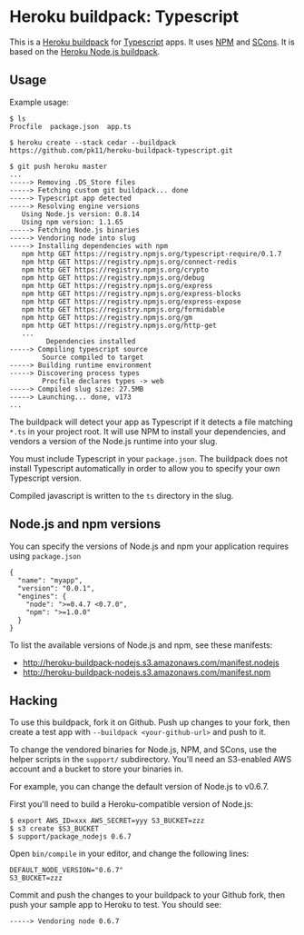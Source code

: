 Heroku buildpack: Typescript
==============================

This is a [Heroku buildpack](http://devcenter.heroku.com/articles/buildpacks) for [Typescript](http://www.typescriptlang.org/) apps. It uses [NPM](http://npmjs.org/) and [SCons](http://www.scons.org/). It is based on the [Heroku Node.js buildpack](https://github.com/heroku/heroku-buildpack-nodejs).

Usage
-----

Example usage:

    $ ls
    Procfile  package.json  app.ts

    $ heroku create --stack cedar --buildpack https://github.com/pk11/heroku-buildpack-typescript.git

    $ git push heroku master
    ...
    -----> Removing .DS_Store files
    -----> Fetching custom git buildpack... done
    -----> Typescript app detected
    -----> Resolving engine versions
       Using Node.js version: 0.8.14
       Using npm version: 1.1.65
    -----> Fetching Node.js binaries
    -----> Vendoring node into slug
    -----> Installing dependencies with npm
       npm http GET https://registry.npmjs.org/typescript-require/0.1.7
       npm http GET https://registry.npmjs.org/connect-redis
       npm http GET https://registry.npmjs.org/crypto
       npm http GET https://registry.npmjs.org/debug
       npm http GET https://registry.npmjs.org/express
       npm http GET https://registry.npmjs.org/express-blocks
       npm http GET https://registry.npmjs.org/express-expose
       npm http GET https://registry.npmjs.org/formidable
       npm http GET https://registry.npmjs.org/gm
       npm http GET https://registry.npmjs.org/http-get
       ...
             Dependencies installed
    -----> Compiling typescript source
            Source compiled to target
    -----> Building runtime environment
    -----> Discovering process types
            Procfile declares types -> web
    -----> Compiled slug size: 27.5MB
    -----> Launching... done, v173
    ...

The buildpack will detect your app as Typescript if it detects a file matching `*.ts` in your project root.  It will use NPM to install your dependencies, and vendors a version of the Node.js runtime into your slug.  

You must include Typescript in your `package.json`. The buildpack does not install Typescript automatically in order to allow you to specify your own Typescript version.

Compiled javascript is written to the `ts` directory in the slug. 

Node.js and npm versions
------------------------

You can specify the versions of Node.js and npm your application requires using `package.json`

    {
      "name": "myapp",
      "version": "0.0.1",
      "engines": {
        "node": ">=0.4.7 <0.7.0",
        "npm": ">=1.0.0"
      }
    }

To list the available versions of Node.js and npm, see these manifests:

* http://heroku-buildpack-nodejs.s3.amazonaws.com/manifest.nodejs
* http://heroku-buildpack-nodejs.s3.amazonaws.com/manifest.npm

Hacking
-------

To use this buildpack, fork it on Github.  Push up changes to your fork, then create a test app with `--buildpack <your-github-url>` and push to it.

To change the vendored binaries for Node.js, NPM, and SCons, use the helper scripts in the `support/` subdirectory.  You'll need an S3-enabled AWS account and a bucket to store your binaries in.

For example, you can change the default version of Node.js to v0.6.7.

First you'll need to build a Heroku-compatible version of Node.js:

    $ export AWS_ID=xxx AWS_SECRET=yyy S3_BUCKET=zzz
    $ s3 create $S3_BUCKET
    $ support/package_nodejs 0.6.7

Open `bin/compile` in your editor, and change the following lines:

    DEFAULT_NODE_VERSION="0.6.7"
    S3_BUCKET=zzz

Commit and push the changes to your buildpack to your Github fork, then push your sample app to Heroku to test.  You should see:

    -----> Vendoring node 0.6.7
